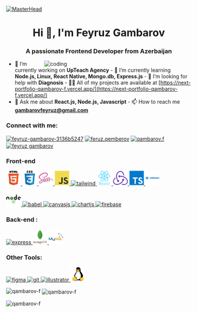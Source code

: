 [![MasterHead](https://qph.cf2.quoracdn.net/main-qimg-c0c2264911d8cd4a688acd0542240f95)](https://next-portfolio-qambarov-f.vercel.app/)
<h1 align="center">Hi 👋, I'm Feyruz Gambarov</h1>
<h3 align="center">A passionate Frontend Developer from Azerbaijan</h3>
<img
  style="margin-left: 20px"
  width="400"
  align="right"
  src="https://cdn-images-1.medium.com/v2/resize:fill:1600:480/gravity:fp:0.5:0.4/1*ZBj88N3MX0PelSZaHlrIfw.gif"
  alt="coding"
/>

- 🔭 I’m currently working on **UpTeach Agency** - 🌱 I’m currently learning
**Node.js, Linux, React Native, Mongo.db, Express.js** - 🤝 I’m looking for help
with **Diagnosis** - 👨‍💻 All of my projects are available at
[https://next-portfolio-qambarov-f.vercel.app/](https://next-portfolio-qambarov-f.vercel.app/)
- 💬 Ask me about **React.js, Node.js, Javascript** - 📫 How to reach me
**gambarovfeyruz@gmail.com**

<h3 align="left">Connect with me:</h3>
<p align="left">
  <a href="https://linkedin.com/in/feyruz-gambarov-3136b5247" target="blank"
    ><img
      align="center"
      src="https://raw.githubusercontent.com/rahuldkjain/github-profile-readme-generator/master/src/images/icons/Social/linked-in-alt.svg"
      alt="feyruz-gambarov-3136b5247"
      height="30"
      width="40"
  /></a>
  <a href="https://fb.com/feruz.qemberov" target="blank"
    ><img
      align="center"
      src="https://raw.githubusercontent.com/rahuldkjain/github-profile-readme-generator/master/src/images/icons/Social/facebook.svg"
      alt="feruz.qemberov"
      height="30"
      width="40"
  /></a>
  <a href="https://instagram.com/qambarov.f" target="blank"
    ><img
      align="center"
      src="https://raw.githubusercontent.com/rahuldkjain/github-profile-readme-generator/master/src/images/icons/Social/instagram.svg"
      alt="qambarov.f"
      height="30"
      width="40"
  /></a>
  <a href="https://www.youtube.com/c/feyruz gambarov" target="blank"
    ><img
      align="center"
      src="https://raw.githubusercontent.com/rahuldkjain/github-profile-readme-generator/master/src/images/icons/Social/youtube.svg"
      alt="feyruz gambarov"
      height="30"
      width="40"
  /></a>
</p>

<h3 align="left">Front-end</h3>
<p align="left">
  <a href="https://www.w3.org/html/" target="_blank" rel="noreferrer">
    <img
      src="https://raw.githubusercontent.com/devicons/devicon/master/icons/html5/html5-original-wordmark.svg"
      alt="html5"
      width="40"
      height="40"
    />
  </a>

  <a href="https://www.w3schools.com/css/" target="_blank" rel="noreferrer">
    <img
      src="https://raw.githubusercontent.com/devicons/devicon/master/icons/css3/css3-original-wordmark.svg"
      alt="css3"
      width="40"
      height="40"
    />
  </a>
  <a href="https://sass-lang.com" target="_blank" rel="noreferrer">
    <img
      src="https://raw.githubusercontent.com/devicons/devicon/master/icons/sass/sass-original.svg"
      alt="sass"
      width="40"
      height="40"
    />
  </a>
  <a
    href="https://developer.mozilla.org/en-US/docs/Web/JavaScript"
    target="_blank"
    rel="noreferrer"
  >
    <img
      src="https://raw.githubusercontent.com/devicons/devicon/master/icons/javascript/javascript-original.svg"
      alt="javascript"
      width="40"
      height="40"
    />
  </a>

  <a href="https://tailwindcss.com/" target="_blank" rel="noreferrer">
    <img
      src="https://www.vectorlogo.zone/logos/tailwindcss/tailwindcss-icon.svg"
      alt="tailwind"
      width="40"
      height="40"
    />
  </a>
  <a href="https://reactjs.org/" target="_blank" rel="noreferrer">
    <img
      src="https://raw.githubusercontent.com/devicons/devicon/master/icons/react/react-original-wordmark.svg"
      alt="react"
      width="40"
      height="40"
    />
  </a>
  <a href="https://redux.js.org" target="_blank" rel="noreferrer">
    <img
      src="https://raw.githubusercontent.com/devicons/devicon/master/icons/redux/redux-original.svg"
      alt="redux"
      width="40"
      height="40"
    />
  </a>
  <a href="https://www.typescriptlang.org/" target="_blank" rel="noreferrer">
    <img
      src="https://raw.githubusercontent.com/devicons/devicon/master/icons/typescript/typescript-original.svg"
      alt="typescript"
      width="40"
      height="40"
    />
  </a>
  <a href="https://webpack.js.org" target="_blank" rel="noreferrer">
    <img
      src="https://raw.githubusercontent.com/devicons/devicon/d00d0969292a6569d45b06d3f350f463a0107b0d/icons/webpack/webpack-original-wordmark.svg"
      alt="webpack"
      width="40"
      height="40"
    />
  </a>
</p>

<a href="https://nodejs.org" target="_blank" rel="noreferrer">
  <img
    src="https://raw.githubusercontent.com/devicons/devicon/master/icons/nodejs/nodejs-original-wordmark.svg"
    alt="nodejs"
    width="40"
    height="40"
  />
</a>
<a href="https://babeljs.io/" target="_blank" rel="noreferrer">
  <img
    src="https://cdn.iconscout.com/icon/free/png-256/free-babel-282912.png"
    alt="babel"
    width="40"
    height="40"
  />
</a>

<a href="https://canvasjs.com" target="_blank" rel="noreferrer">
  <img
    src="https://images.g2crowd.com/uploads/product/image/social_landscape/social_landscape_efb1b2ba6b11bd2a070628dc56b9fef5/canvasjs-charts.png"
    alt="canvasjs"
    width="40"
    height="40"
  />
</a>
<a href="https://www.chartjs.org" target="_blank" rel="noreferrer">
  <img
    src="https://www.chartjs.org/media/logo-title.svg"
    alt="chartjs"
    width="40"
    height="40"
  />
</a>

<a href="https://firebase.google.com/" target="_blank" rel="noreferrer">
  <img
    src="https://www.vectorlogo.zone/logos/firebase/firebase-icon.svg"
    alt="firebase"
    width="40"
    height="40"
  />
</a>

<h3 align="left">Back-end :</h3>
<p align="left">
  <a href="https://expressjs.com" target="_blank" rel="noreferrer">
    <img
      src="https://w7.pngwing.com/pngs/846/87/png-transparent-mean-solution-stack-express-js-node-js-javascript-github-text-trademark-logo.png"
      alt="express"
      width="40"
      height="40"
    />
  </a>
  <a href="https://www.mongodb.com/" target="_blank" rel="noreferrer">
    <img
      src="https://raw.githubusercontent.com/devicons/devicon/master/icons/mongodb/mongodb-original-wordmark.svg"
      alt="mongodb"
      width="40"
      height="40"
    />
  </a>

  <a href="https://www.mysql.com/" target="_blank" rel="noreferrer">
    <img
      src="https://raw.githubusercontent.com/devicons/devicon/master/icons/mysql/mysql-original-wordmark.svg"
      alt="mysql"
      width="40"
      height="40"
    />
  </a>
</p>

<h3 align="left">Other Tools:</h3>
<p align="left">
  <a href="https://www.figma.com/" target="_blank" rel="noreferrer">
    <img
      src="https://www.vectorlogo.zone/logos/figma/figma-icon.svg"
      alt="figma"
      width="40"
      height="40"
    />
  </a>
  <a href="https://git-scm.com/" target="_blank" rel="noreferrer">
    <img
      src="https://www.vectorlogo.zone/logos/git-scm/git-scm-icon.svg"
      alt="git"
      width="40"
      height="40"
    />
  </a>
  <a
    href="https://www.adobe.com/in/products/illustrator.html"
    target="_blank"
    rel="noreferrer"
  >
    <img
      src="https://www.vectorlogo.zone/logos/adobe_illustrator/adobe_illustrator-icon.svg"
      alt="illustrator"
      width="40"
      height="40"
    />
  </a>
  <a href="https://www.linux.org/" target="_blank" rel="noreferrer">
    <img
      src="https://raw.githubusercontent.com/devicons/devicon/master/icons/linux/linux-original.svg"
      alt="linux"
      width="40"
      height="40"
    />
  </a>
</p>

<p>
  <img
    align="left"
    src="https://github-readme-stats.vercel.app/api/top-langs?username=qambarov-f&show_icons=true&locale=en&layout=compact"
    alt="qambarov-f"
  />
</p>

<p>
  &nbsp;<img
    align="center"
    src="https://github-readme-stats.vercel.app/api?username=qambarov-f&show_icons=true&locale=en"
    alt="qambarov-f"
  />
</p>

<p>
  <img
    align="center"
    src="https://github-readme-streak-stats.herokuapp.com/?user=qambarov-f&"
    alt="qambarov-f"
  />
</p>
